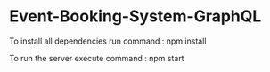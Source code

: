 # Event-Booking-System-GraphQL

To install all dependencies run command : npm install

To run the server execute command : npm start

